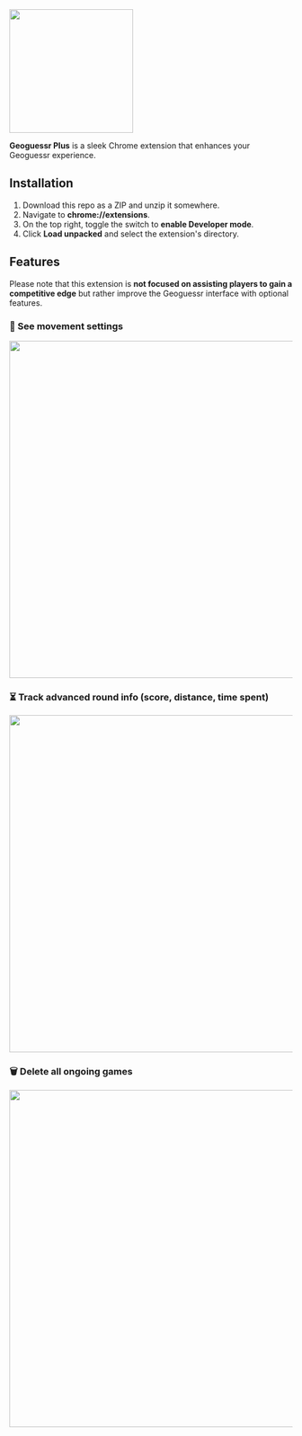<img src="https://i.imgur.com/4PG7lLL.png" width="220px">

**Geoguessr Plus** is a sleek Chrome extension that enhances your Geoguessr experience.

## Installation
1. Download this repo as a ZIP and unzip it somewhere.
2. Navigate to **chrome://extensions**.
3. On the top right, toggle the switch to **enable Developer mode**.
4. Click **Load unpacked** and select the extension's directory.

## Features
Please note that this extension is **not focused on assisting players to gain a competitive edge** but rather improve the Geoguessr interface with optional features.

### 🚨 See movement settings
<img src="https://i.imgur.com/MD6Lv0B.png" width="600px">

### ⏳ Track advanced round info (score, distance, time spent)
<img src="https://i.imgur.com/q5qwFRA.png" width="600px">

### 🗑 Delete all ongoing games
<img src="https://i.imgur.com/xXsteXW.png" width="600px">
